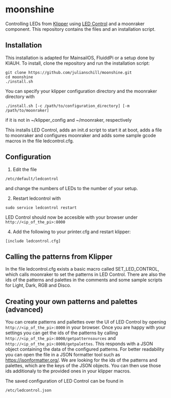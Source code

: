# moonshine
Controlling LEDs from [Klipper](https://www.klipper3d.org) using [LED Control](https://github.com/jackw01/led-control) and a moonraker component. This repository contains the files and an installation script. 

## Installation

This installation is adapted for MainsailOS, FluiddPi or a setup done by KIAUH.
To install, clone the repository and run the installation script:
```
git clone https://github.com/julianschill/moonshine.git
cd moonshine
./install.sh
```

You can specify your klipper configuration directory and the moonraker directory with
```
./install.sh [-c /path/to/configuration_directory] [-m /path/to/moonraker]
```
if it is not in ~/klipper_config and ~/moonraker, respectively

This installs LED Control, adds an init.d script to start it at boot, adds a file to moonraker and configures moonraker and adds some sample gcode macros in the file ledcontrol.cfg.

## Configuration

1. Edit the file
```
/etc/default/ledcontrol
```
and change the numbers of LEDs to the number of your setup. 

2. Restart ledcontrol with
```
sudo service ledcontrol restart
```
LED Control should now be accesible with your browser under
```http://<ip_of_the_pi>:8000```

4. Add the following to your printer.cfg and restart klipper:
```
[include ledcontrol.cfg]
```

## Calling the patterns from Klipper

In the file ledcontrol.cfg exists a basic macro called SET_LED_CONTROL, which calls moonraker to set the patterns in LED Control. There are also the ids of the patterns and palettes in the comments and some sample scripts for Light, Dark, RGB and Disco. 

## Creating your own patterns and palettes (advanced)

You can create patterns and pallettes over the UI of LED Control by opening ```http://<ip_of_the_pi>:8000``` in your browser. Once you are happy with your settings you can get the ids of the patterns by calling ```http://<ip_of_the_pi>:8000/getpatternsources``` and ```http://<ip_of_the_pi>:8000/getpalettes```. This responds with a JSON object containing the data of the configured patterns. For better readability you can open the file in a JSON formatter tool such as https://jsonformatter.org/. We are looking for the ids of the patterns and palettes, which are the keys of the JSON objects. You can then use those ids additionaly to the provided ones in your klipper macros.

The saved configuration of LED Control can be found in 
```
/etc/ledcontrol.json
```


